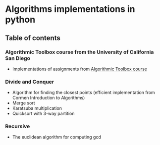 # Algorithms implementations in python

## Table of contents 

### Algorithmic Toolbox course from the University of California San Diego
* Implementations of assignments from [Algorithmic Toolbox course](https://www.coursera.org/learn/algorithmic-toolbox/home/welcome)

### Divide and Conquer
* Algorithm for finding the closest points (efficient implementation from Cormen Introduction to Algorithms)
* Merge sort 
* Karatsuba multiplication
* Quicksort with 3-way partition

### Recursive 
* The euclidean algorithm for computing gcd
